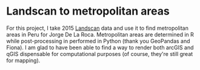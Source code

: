 # Landscan to metropolitan areas

For this project, I take 2015 [Landscan](https://landscan.ornl.gov/) data and use it to find metropolitan areas in Peru for Jorge De La Roca.  Metropolitan areas are determined in R while post-processing in performed in Python (thank you GeoPandas and Fiona). I am glad to have been able to find a way to render both arcGIS and qGIS dispensable for computational purposes (of course, they're still great for mapping). 
